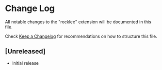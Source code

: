 # Change Log

All notable changes to the "rocklee" extension will be documented in this file.

Check [Keep a Changelog](http://keepachangelog.com/) for recommendations on how to structure this file.

## [Unreleased]

- Initial release
